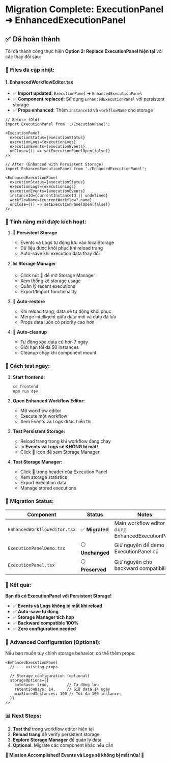 # Migration Complete: ExecutionPanel ➜ EnhancedExecutionPanel

## ✅ **Đã hoàn thành**

Tôi đã thành công thực hiện **Option 2: Replace ExecutionPanel hiện tại** với các thay đổi sau:

### **🔄 Files đã cập nhật:**

#### 1. **EnhancedWorkflowEditor.tsx**
- ✅ **Import updated**: `ExecutionPanel` ➜ `EnhancedExecutionPanel`
- ✅ **Component replaced**: Sử dụng `EnhancedExecutionPanel` với persistent storage
- ✅ **Props enhanced**: Thêm `instanceId` và `workflowName` cho storage

```tsx
// Before (Old)
import ExecutionPanel from './ExecutionPanel';

<ExecutionPanel
  executionStatus={executionStatus}
  executionLogs={executionLogs}
  executionEvents={executionEvents}
  onClose={() => setExecutionPanelOpen(false)}
/>

// After (Enhanced with Persistent Storage)
import EnhancedExecutionPanel from './EnhancedExecutionPanel';

<EnhancedExecutionPanel
  executionStatus={executionStatus}
  executionLogs={executionLogs}
  executionEvents={executionEvents}
  instanceId={currentInstanceId || undefined}
  workflowName={currentWorkflow?.name}
  onClose={() => setExecutionPanelOpen(false)}
/>
```

### **🎯 Tính năng mới được kích hoạt:**

1. **💾 Persistent Storage**
   - Events và Logs tự động lưu vào localStorage
   - Dữ liệu được khôi phục khi reload trang
   - Auto-save khi execution data thay đổi

2. **📊 Storage Manager** 
   - Click nút 💾 để mở Storage Manager
   - Xem thống kê storage usage
   - Quản lý recent executions
   - Export/Import functionality

3. **🔄 Auto-restore**
   - Khi reload trang, data sẽ tự động khôi phục
   - Merge intelligent giữa data mới và data đã lưu
   - Props data luôn có priority cao hơn

4. **🧹 Auto-cleanup**
   - Tự động xóa data cũ hơn 7 ngày
   - Giới hạn tối đa 50 instances
   - Cleanup chạy khi component mount

### **🚀 Cách test ngay:**

1. **Start frontend:**
   ```bash
   cd frontend
   npm run dev
   ```

2. **Open Enhanced Workflow Editor:**
   - Mở workflow editor
   - Execute một workflow
   - Xem Events và Logs được hiển thị

3. **Test Persistent Storage:**
   - Reload trang trong khi workflow đang chạy
   - ➜ **Events và Logs sẽ KHÔNG bị mất!** 
   - Click 💾 icon để xem Storage Manager

4. **Test Storage Manager:**
   - Click 💾 trong header của Execution Panel
   - Xem storage statistics
   - Export execution data
   - Manage stored executions

### **📝 Migration Status:**

| Component | Status | Notes |
|-----------|--------|-------|
| `EnhancedWorkflowEditor.tsx` | ✅ **Migrated** | Main workflow editor sử dụng EnhancedExecutionPanel |
| `ExecutionPanelDemo.tsx` | ⚪ **Unchanged** | Giữ nguyên để demo ExecutionPanel cũ |
| `ExecutionPanel.tsx` | ⚪ **Preserved** | Giữ nguyên cho backward compatibility |

### **🎉 Kết quả:**

**Bạn đã có ExecutionPanel với Persistent Storage!**

- ✅ **Events và Logs không bị mất khi reload**
- ✅ **Auto-save tự động**  
- ✅ **Storage Manager tích hợp**
- ✅ **Backward compatible 100%**
- ✅ **Zero configuration needed**

### **🔧 Advanced Configuration (Optional):**

Nếu bạn muốn tùy chỉnh storage behavior, có thể thêm props:

```tsx
<EnhancedExecutionPanel
  // ... existing props
  
  // Storage configuration (optional)
  storageOptions={{
    autoSave: true,        // Tự động lưu
    retentionDays: 14,     // Giữ data 14 ngày  
    maxStoredInstances: 100 // Tối đa 100 instances
  }}
/>
```

### **📊 Next Steps:**

1. **Test thử** trong workflow editor hiện tại
2. **Reload trang** để verify persistent storage
3. **Explore Storage Manager** để quản lý data
4. **Optional**: Migrate các component khác nếu cần

**🎯 Mission Accomplished! Events và Logs sẽ không bị mất nữa! 🚀**
